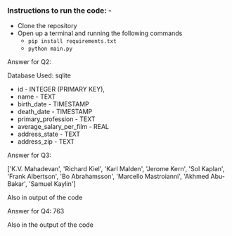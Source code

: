 ### Instructions to run the code: -

* Clone the repository
* Open up a terminal and running the following commands
    * `pip install requirements.txt`
    * `python main.py`
    
Answer for Q2:

Database Used: sqlite

* id - INTEGER (PRIMARY KEY),
* name - TEXT
* birth_date - TIMESTAMP
* death_date - TIMESTAMP
* primary_profession - TEXT
* average_salary_per_film - REAL 
* address_state - TEXT
* address_zip - TEXT

Answer for Q3:

['K.V. Mahadevan', 'Richard Kiel', 'Karl Malden', 'Jerome Kern', 'Sol Kaplan', 'Frank Albertson', 'Bo Abrahamsson', 'Marcello Mastroianni', 'Akhmed Abu-Bakar', 'Samuel Kaylin']

Also in output of the code

Answer for Q4: 763

Also in the output of the code